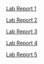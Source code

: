 [Lab Report 1](https://gjaroli04.github.io/cse15l-lab-reports/lab1.html) <br>

[Lab Report 2](https://gjaroli04.github.io/cse15l-lab-reports/lab2.html) <br>

[Lab Report 3](https://gjaroli04.github.io/cse15l-lab-reports/lab11.html) <br>

[Lab Report 4](https://gjaroli04.github.io/cse15l-lab-reports/lab4.html) <br>

[Lab Report 5](https://gjaroli04.github.io/cse15l-lab-reports/lab5.html) <br>
